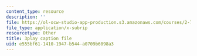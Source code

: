 ```yaml
---
content_type: resource
description: ''
file: https://ol-ocw-studio-app-production.s3.amazonaws.com/courses/2-71-optics-spring-2009/e555bf6114101947b544a0709b6098a3_Xke7rX3QO-k.srt
file_type: application/x-subrip
resourcetype: Other
title: 3play caption file
uid: e555bf61-1410-1947-b544-a0709b6098a3
---
```

